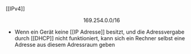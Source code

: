 [[IPv4]]

$$169.254.0.0/16$$
- Wenn ein Gerät keine [[IP Adresse]] besitzt, und die Adressvergabe durch [[DHCP]] nicht funktioniert, kann sich ein Rechner selbst eine Adresse aus diesem Adressraum geben